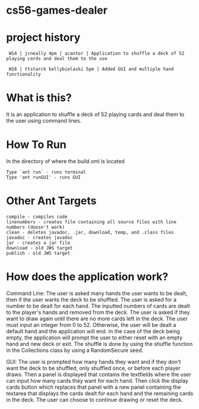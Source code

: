 cs56-games-dealer
=================

project history
===============
```
 W14 | jcneally 4pm | acantor | Application to shuffle a deck of 52 playing cards and deal them to the use

 W16 | ttstarck kellybielaski 5pm | Added GUI and multiple hand functionality
```

What is this?
=============
It is an application to shuffle a deck of 52 playing cards and deal them to the user using command lines. 


How To Run
==========

In the directory of where the build.xml is located 


    Type `ant run` - runs terminal
    Type 'ant runGUI' - runs GUI
 

 Other Ant Targets
 =================
 
    compile - compiles code
    linenumbers - creates file containing all source files with line numbers (doesn't work)
    clean - deletes javadoc, .jar, download, temp, and .class files
    javadoc - creates javadoc
    jar - creates a jar file
    download - old JWS target
    publish - old JWS target
    
    
How does the application work?
==============================
Command Line:
The user is asked many hands the user wants to be dealt, then if the user wants the deck to be shuffled. The user is asked for a number to be dealt for each hand. The inputted numbers of cards are dealt to the player's hands and removed from the deck. The user is asked if they want to draw again until there are no more cards left in the deck. The user must input an integer from 0 to 52. Otherwise, the user will be dealt a default hand and the application will end. In the case of the deck being empty, the application will prompt the user to either reset with an empty hand and new deck or exit. The shuffle is done by using the shuffle function in the Collections class by using a RandomSecure seed.

GUI:
The user is prompted how many hands they want and if they don't want the deck to be shuffled, only shuffled once, or before each player draws. Then a panel is displayed that contains the textfields where the user can input how many cards they want for each hand. Then click the display cards button which replaces that panel with a new panel containing the textarea that displays the cards dealt for each hand and the remaining cards in the deck. The user can choose to continue drawing or reset the deck.
